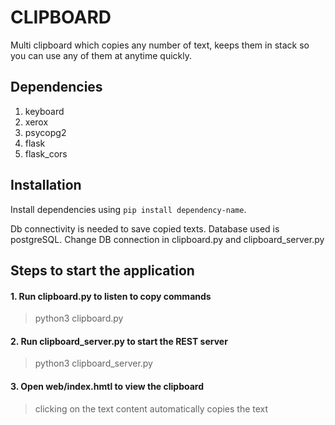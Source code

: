 # CLIPBOARD

Multi clipboard which copies any number of text, keeps them in stack so you can use any of them at anytime quickly.

## Dependencies
1. keyboard
2. xerox
3. psycopg2
4. flask
5. flask_cors

## Installation
Install dependencies using `pip install dependency-name`. 

Db connectivity is needed to save copied texts. Database used is postgreSQL. Change DB connection in clipboard.py and clipboard_server.py 

## Steps to start the application

#### 1. Run clipboard.py to listen to copy commands
> python3 clipboard.py

#### 2. Run clipboard_server.py to start the REST server
> python3 clipboard_server.py

#### 3. Open web/index.hmtl to view the clipboard
> clicking on the text content automatically copies the text
